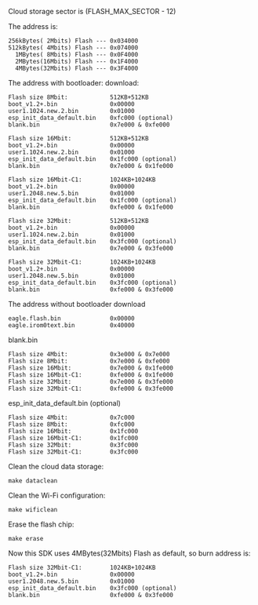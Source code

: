 Cloud storage sector is (FLASH_MAX_SECTOR - 12)

The address is:
```
256kBytes( 2Mbits) Flash --- 0x034000
512kBytes( 4Mbits) Flash --- 0x074000
  1MBytes( 8Mbits) Flash --- 0x0F4000
  2MBytes(16Mbits) Flash --- 0x1F4000
  4MBytes(32Mbits) Flash --- 0x3F4000
```
The address with bootloader:
download:
```
Flash size 8Mbit:            512KB+512KB
boot_v1.2+.bin               0x00000
user1.1024.new.2.bin         0x01000
esp_init_data_default.bin    0xfc000 (optional)
blank.bin                    0x7e000 & 0xfe000

Flash size 16Mbit:           512KB+512KB
boot_v1.2+.bin               0x00000
user1.1024.new.2.bin         0x01000
esp_init_data_default.bin    0x1fc000 (optional)
blank.bin                    0x7e000 & 0x1fe000

Flash size 16Mbit-C1:        1024KB+1024KB
boot_v1.2+.bin               0x00000
user1.2048.new.5.bin         0x01000
esp_init_data_default.bin    0x1fc000 (optional)
blank.bin                    0xfe000 & 0x1fe000

Flash size 32Mbit:           512KB+512KB
boot_v1.2+.bin               0x00000
user1.1024.new.2.bin         0x01000
esp_init_data_default.bin    0x3fc000 (optional)
blank.bin                    0x7e000 & 0x3fe000

Flash size 32Mbit-C1:        1024KB+1024KB
boot_v1.2+.bin               0x00000
user1.2048.new.5.bin         0x01000
esp_init_data_default.bin    0x3fc000 (optional)
blank.bin                    0xfe000 & 0x3fe000
```

The address without bootloader
download
```
eagle.flash.bin              0x00000
eagle.irom0text.bin          0x40000
```
blank.bin
```
Flash size 4Mbit:            0x3e000 & 0x7e000
Flash size 8Mbit:            0x7e000 & 0xfe000
Flash size 16Mbit:           0x7e000 & 0x1fe000
Flash size 16Mbit-C1:        0xfe000 & 0x1fe000
Flash size 32Mbit:           0x7e000 & 0x3fe000
Flash size 32Mbit-C1:        0xfe000 & 0x3fe000
```
esp_init_data_default.bin    (optional)	
```
Flash size 4Mbit:            0x7c000
Flash size 8Mbit:            0xfc000
Flash size 16Mbit:           0x1fc000
Flash size 16Mbit-C1:        0x1fc000
Flash size 32Mbit:           0x3fc000
Flash size 32Mbit-C1:        0x3fc000
```

Clean the cloud data storage:
```
make dataclean
```

Clean the Wi-Fi configuration:
```
make wificlean
```

Erase the flash chip:
```
make erase
```

Now this SDK uses 4MBytes(32Mbits) Flash as default, so burn address is:
```
Flash size 32Mbit-C1:        1024KB+1024KB
boot_v1.2+.bin               0x00000
user1.2048.new.5.bin         0x01000
esp_init_data_default.bin    0x3fc000 (optional)
blank.bin                    0xfe000 & 0x3fe000
```
